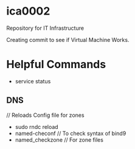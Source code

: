 # ica0002
Repository for IT Infrastructure

Creating commit to see if Virtual Machine Works.


# Helpful Commands

- service <service> status

## DNS

// Reloads Config file for zones
- sudo rndc reload 
- named-checonf // To check syntax of bind9
- named_checkzone // For zone files


